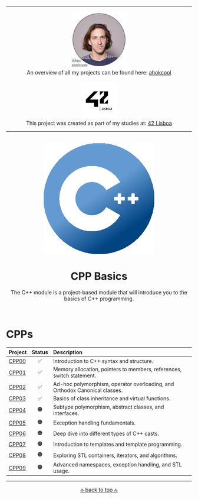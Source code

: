 <!-- ahokcool HEADER START-->
---
<a id="top"></a>
<div align="center">
  <a href="https://github.com/ahokcool/ahokcool/blob/main/README.md">
    <img src="images/alexgit.png" alt="ahokcool" width="150">
  </a><br>
  An overview of all my projects can be found here: <a href="https://github.com/ahokcool/ahokcool/blob/main/README.md" target="_blank">ahokcool</a><br><br>
  <a href="https://www.42lisboa.com">
    <img src="images/logo42.png" alt="42" width="100">
  </a><br>
  This project was created as part of my studies at: <a href="https://www.42lisboa.com" target="_blank">42 Lisboa</a><br>
</div>

---
<!-- ahokcool HEADER END-->
<!-- PROJECT HEADER START -->
<br />
<div align="center">
  <img src="images/CPPlogo.png" alt="project_logo" width="300">
  <h1 align="center">CPP Basics</h1>
<p align="center">
The C++ module is a project-based module that will introduce you to the basics of C++ programming.   
</p>
</div>
<br>
<!-- PROJECT HEADER END -->

# CPPs

| Project        | Status 				   |                 Description                                                   |
|:---------------|:-----------------------:|:------------------------------------------------------------------------------|
| [CPP00][CPP00] | :white_check_mark:	   | Introduction to C++ syntax and structure.                                     |
| [CPP01][CPP01] | :white_check_mark:	   | Memory allocation, pointers to members, references, switch statement.         |
| [CPP02][CPP02] | :white_check_mark:	   | Ad-hoc polymorphism, operator overloading, and Orthodox Canonical classes.    |
| [CPP03][CPP03] | :white_check_mark: 	   | Basics of class inheritance and virtual functions.                            |
| [CPP04][CPP04] | :orange_circle: 		   | Subtype polymorphism, abstract classes, and interfaces. 					   |
| [CPP05][CPP05] | :orange_circle: 		   | Exception handling fundamentals.  											   |
| [CPP06][CPP06] | :orange_circle: 		   | Deep dive into different types of C++ casts. 								   |
| [CPP07][CPP07] | :orange_circle: 		   | Introduction to templates and template programming. 						   |
| [CPP08][CPP08] | :orange_circle: 		   | Exploring STL containers, iterators, and algorithms.  						   |
| [CPP09][CPP09] | :orange_circle: 		   | Advanced namespaces, exception handling, and STL usage. 					   |

<!-- Links -->
[CPP00]:./CPP00/
[CPP01]:./CPP01/
[CPP02]:./CPP02/
[CPP03]:./CPP03/
[CPP04]:./CPP04/
[CPP05]:./CPP05/
[CPP06]:./CPP06/
[CPP07]:./CPP07/
[CPP08]:./CPP08/
[CPP09]:./CPP09/

<!-- ahokcool FOOTER-->
---
<p align="center">
  <a href="#top">🔝 back to top 🔝</a>
</p>
